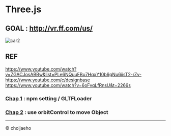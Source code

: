 # Three.js
## GOAL : http://vr.ff.com/us/
![car2](https://user-images.githubusercontent.com/55049159/178149942-987039de-0ba7-4457-be96-e5ef5fadf0ed.gif)
## REF
https://www.youtube.com/watch?v=ZGACJosABBw&list=PLe6NQuuFBu7HqxY10b6gNu6iisT2-rZv- <br>
https://www.youtube.com/c/designbase <br>
https://www.youtube.com/watch?v=6oFvqLfRnsU&t=2266s <br>

### <a href="https://github.com/jaero0725/ThreeJsStudy/tree/main/chap01" >Chap 1</a> : npm setting / GLTFLoader
### <a href="https://github.com/jaero0725/ThreeJsStudy/tree/main/chap02" >Chap 2</a> : use orbitControl to move Object

<hr>
© choijaeho
